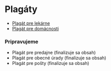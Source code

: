 # Plagáty

* [Plagát pre lekárne](../projekty/plagaty/plagat-pre-lekarne.md)
* [Plagát pre domácnosti](../projekty/plagaty/plagat-pre-domacnosti.md)

### Pripravujeme

* Plagát pre predajne (finalizuje sa obsah)
* Plagát pre obecné úrady (finalizuje sa obsah)
* Plagát pre pošty (finalizuje sa obsah)
